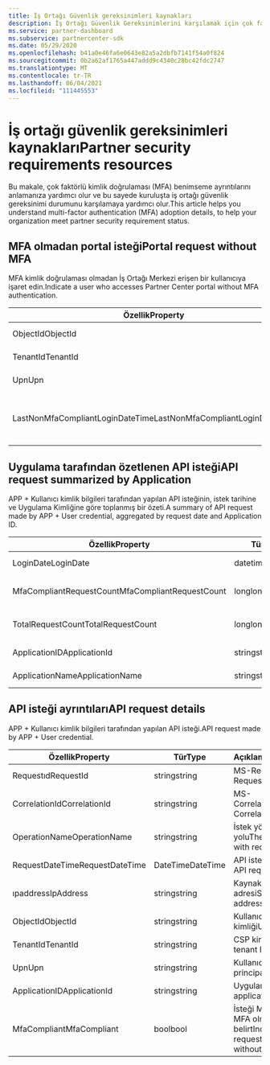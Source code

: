 ```yaml
---
title: İş Ortağı Güvenlik gereksinimleri kaynakları
description: İş Ortağı Güvenlik Gereksinimlerini karşılamak için çok faktörlü kimlik doğrulaması (MFA) benimseme ayrıntılarını anlama.
ms.service: partner-dashboard
ms.subservice: partnercenter-sdk
ms.date: 05/29/2020
ms.openlocfilehash: b41a0e46fa6e0643e82a5a2dbfb7141f54a0f824
ms.sourcegitcommit: 0b2a62af1765a447addd9c4340c28bc42fdc2747
ms.translationtype: MT
ms.contentlocale: tr-TR
ms.lasthandoff: 06/04/2021
ms.locfileid: "111445553"
---
```

# <a name="partner-security-requirements-resources"></a><span data-ttu-id="9e828-103">İş ortağı güvenlik gereksinimleri kaynakları</span><span class="sxs-lookup"><span data-stu-id="9e828-103">Partner security requirements resources</span></span>

<span data-ttu-id="9e828-104">Bu makale, çok faktörlü kimlik doğrulaması (MFA) benimseme ayrıntılarını anlamanıza yardımcı olur ve bu sayede kuruluşta iş ortağı güvenlik gereksinimi durumunu karşılamaya yardımcı olur.</span><span class="sxs-lookup"><span data-stu-id="9e828-104">This article helps you understand multi-factor authentication (MFA) adoption details, to help your organization meet partner security requirement status.</span></span> 

## <a name="portal-request-without-mfa"></a><span data-ttu-id="9e828-105">MFA olmadan portal isteği</span><span class="sxs-lookup"><span data-stu-id="9e828-105">Portal request without MFA</span></span>

<span data-ttu-id="9e828-106">MFA kimlik doğrulaması olmadan İş Ortağı Merkezi erişen bir kullanıcıya işaret edin.</span><span class="sxs-lookup"><span data-stu-id="9e828-106">Indicate a user who accesses Partner Center portal without MFA authentication.</span></span>

| <span data-ttu-id="9e828-107">Özellik</span><span class="sxs-lookup"><span data-stu-id="9e828-107">Property</span></span>                            | <span data-ttu-id="9e828-108">Tür</span><span class="sxs-lookup"><span data-stu-id="9e828-108">Type</span></span>            | <span data-ttu-id="9e828-109">Açıklama</span><span class="sxs-lookup"><span data-stu-id="9e828-109">Description</span></span>                           |
|-------------------------------------|-----------------|---------------------------------------|
| <span data-ttu-id="9e828-110">ObjectId</span><span class="sxs-lookup"><span data-stu-id="9e828-110">ObjectId</span></span>                            | <span data-ttu-id="9e828-111">string</span><span class="sxs-lookup"><span data-stu-id="9e828-111">string</span></span>          | <span data-ttu-id="9e828-112">Kullanıcı Nesne Kimliği</span><span class="sxs-lookup"><span data-stu-id="9e828-112">User Object ID</span></span>                        |
| <span data-ttu-id="9e828-113">TenantId</span><span class="sxs-lookup"><span data-stu-id="9e828-113">TenantId</span></span>                            | <span data-ttu-id="9e828-114">string</span><span class="sxs-lookup"><span data-stu-id="9e828-114">string</span></span>          | <span data-ttu-id="9e828-115">CSP kiracı kimliği</span><span class="sxs-lookup"><span data-stu-id="9e828-115">CSP tenant ID</span></span>                         |
| <span data-ttu-id="9e828-116">Upn</span><span class="sxs-lookup"><span data-stu-id="9e828-116">Upn</span></span>                                 | <span data-ttu-id="9e828-117">string</span><span class="sxs-lookup"><span data-stu-id="9e828-117">string</span></span>          | <span data-ttu-id="9e828-118">Kullanıcı asıl adı</span><span class="sxs-lookup"><span data-stu-id="9e828-118">User principal name</span></span>                   |
| <span data-ttu-id="9e828-119">LastNonMfaCompliantLoginDateTime</span><span class="sxs-lookup"><span data-stu-id="9e828-119">LastNonMfaCompliantLoginDateTime</span></span>    | <span data-ttu-id="9e828-120">datetime</span><span class="sxs-lookup"><span data-stu-id="9e828-120">datetime</span></span>        | <span data-ttu-id="9e828-121">MFA olmadan en son kullanıcı oturum açma zamanı</span><span class="sxs-lookup"><span data-stu-id="9e828-121">Latest time user login-in without MFA</span></span> |


## <a name="api-request-summarized-by-application"></a><span data-ttu-id="9e828-122">Uygulama tarafından özetlenen API isteği</span><span class="sxs-lookup"><span data-stu-id="9e828-122">API request summarized by Application</span></span>

<span data-ttu-id="9e828-123">APP + Kullanıcı kimlik bilgileri tarafından yapılan API isteğinin, istek tarihine ve Uygulama Kimliğine göre toplanmış bir özeti.</span><span class="sxs-lookup"><span data-stu-id="9e828-123">A summary of API request made by APP + User credential, aggregated by request date and Application ID.</span></span>

| <span data-ttu-id="9e828-124">Özellik</span><span class="sxs-lookup"><span data-stu-id="9e828-124">Property</span></span>                            | <span data-ttu-id="9e828-125">Tür</span><span class="sxs-lookup"><span data-stu-id="9e828-125">Type</span></span>            | <span data-ttu-id="9e828-126">Açıklama</span><span class="sxs-lookup"><span data-stu-id="9e828-126">Description</span></span>               |
|-------------------------------------|-----------------|---------------------------|
| <span data-ttu-id="9e828-127">LoginDate</span><span class="sxs-lookup"><span data-stu-id="9e828-127">LoginDate</span></span>                           | <span data-ttu-id="9e828-128">datetime</span><span class="sxs-lookup"><span data-stu-id="9e828-128">datetime</span></span>        | <span data-ttu-id="9e828-129">API istek tarihi</span><span class="sxs-lookup"><span data-stu-id="9e828-129">API request date</span></span>          |
| <span data-ttu-id="9e828-130">MfaCompliantRequestCount</span><span class="sxs-lookup"><span data-stu-id="9e828-130">MfaCompliantRequestCount</span></span>            | <span data-ttu-id="9e828-131">long</span><span class="sxs-lookup"><span data-stu-id="9e828-131">long</span></span>            | <span data-ttu-id="9e828-132">MFA ile istek sayısı</span><span class="sxs-lookup"><span data-stu-id="9e828-132">Request count with MFA</span></span>    |
| <span data-ttu-id="9e828-133">TotalRequestCount</span><span class="sxs-lookup"><span data-stu-id="9e828-133">TotalRequestCount</span></span>                   | <span data-ttu-id="9e828-134">long</span><span class="sxs-lookup"><span data-stu-id="9e828-134">long</span></span>            | <span data-ttu-id="9e828-135">Toplam istek sayısı</span><span class="sxs-lookup"><span data-stu-id="9e828-135">Total request count</span></span>       |
| <span data-ttu-id="9e828-136">ApplicationID</span><span class="sxs-lookup"><span data-stu-id="9e828-136">ApplicationId</span></span>                       | <span data-ttu-id="9e828-137">string</span><span class="sxs-lookup"><span data-stu-id="9e828-137">string</span></span>          | <span data-ttu-id="9e828-138">Uygulama kimliği</span><span class="sxs-lookup"><span data-stu-id="9e828-138">The application ID</span></span>        |
| <span data-ttu-id="9e828-139">ApplicationName</span><span class="sxs-lookup"><span data-stu-id="9e828-139">ApplicationName</span></span>                     | <span data-ttu-id="9e828-140">string</span><span class="sxs-lookup"><span data-stu-id="9e828-140">string</span></span>          | <span data-ttu-id="9e828-141">Uygulama adı</span><span class="sxs-lookup"><span data-stu-id="9e828-141">The application name</span></span>      |


## <a name="api-request-details"></a><span data-ttu-id="9e828-142">API isteği ayrıntıları</span><span class="sxs-lookup"><span data-stu-id="9e828-142">API request details</span></span>

<span data-ttu-id="9e828-143">APP + Kullanıcı kimlik bilgileri tarafından yapılan API isteği.</span><span class="sxs-lookup"><span data-stu-id="9e828-143">API request made by APP + User credential.</span></span> 

| <span data-ttu-id="9e828-144">Özellik</span><span class="sxs-lookup"><span data-stu-id="9e828-144">Property</span></span>                            | <span data-ttu-id="9e828-145">Tür</span><span class="sxs-lookup"><span data-stu-id="9e828-145">Type</span></span>            | <span data-ttu-id="9e828-146">Açıklama</span><span class="sxs-lookup"><span data-stu-id="9e828-146">Description</span></span>                              |
|-------------------------------------|-----------------|------------------------------------------|
| <span data-ttu-id="9e828-147">Requestıd</span><span class="sxs-lookup"><span data-stu-id="9e828-147">RequestId</span></span>                           | <span data-ttu-id="9e828-148">string</span><span class="sxs-lookup"><span data-stu-id="9e828-148">string</span></span>          | <span data-ttu-id="9e828-149">MS-RequestId</span><span class="sxs-lookup"><span data-stu-id="9e828-149">MS-RequestId</span></span>                             |
| <span data-ttu-id="9e828-150">CorrelationId</span><span class="sxs-lookup"><span data-stu-id="9e828-150">CorrelationId</span></span>                       | <span data-ttu-id="9e828-151">string</span><span class="sxs-lookup"><span data-stu-id="9e828-151">string</span></span>          | <span data-ttu-id="9e828-152">MS-CorrelationId</span><span class="sxs-lookup"><span data-stu-id="9e828-152">MS-CorrelationId</span></span>                         |
| <span data-ttu-id="9e828-153">OperationName</span><span class="sxs-lookup"><span data-stu-id="9e828-153">OperationName</span></span>                       | <span data-ttu-id="9e828-154">string</span><span class="sxs-lookup"><span data-stu-id="9e828-154">string</span></span>          | <span data-ttu-id="9e828-155">İstek yöntemiyle API yolu</span><span class="sxs-lookup"><span data-stu-id="9e828-155">The API path with request method</span></span>         |
| <span data-ttu-id="9e828-156">RequestDateTime</span><span class="sxs-lookup"><span data-stu-id="9e828-156">RequestDateTime</span></span>                     | <span data-ttu-id="9e828-157">DateTime</span><span class="sxs-lookup"><span data-stu-id="9e828-157">DateTime</span></span>        | <span data-ttu-id="9e828-158">API istek süresi</span><span class="sxs-lookup"><span data-stu-id="9e828-158">The API request time</span></span>                     |
| <span data-ttu-id="9e828-159">ıpaddress</span><span class="sxs-lookup"><span data-stu-id="9e828-159">IpAddress</span></span>                           | <span data-ttu-id="9e828-160">string</span><span class="sxs-lookup"><span data-stu-id="9e828-160">string</span></span>          | <span data-ttu-id="9e828-161">Kaynak IP adresi</span><span class="sxs-lookup"><span data-stu-id="9e828-161">Source IP address</span></span>                        |
| <span data-ttu-id="9e828-162">ObjectId</span><span class="sxs-lookup"><span data-stu-id="9e828-162">ObjectId</span></span>                            | <span data-ttu-id="9e828-163">string</span><span class="sxs-lookup"><span data-stu-id="9e828-163">string</span></span>          | <span data-ttu-id="9e828-164">Kullanıcı nesnesi kimliği</span><span class="sxs-lookup"><span data-stu-id="9e828-164">User object ID</span></span>                           |
| <span data-ttu-id="9e828-165">TenantId</span><span class="sxs-lookup"><span data-stu-id="9e828-165">TenantId</span></span>                            | <span data-ttu-id="9e828-166">string</span><span class="sxs-lookup"><span data-stu-id="9e828-166">string</span></span>          | <span data-ttu-id="9e828-167">CSP kiracı kimliği</span><span class="sxs-lookup"><span data-stu-id="9e828-167">CSP tenant ID</span></span>                            |
| <span data-ttu-id="9e828-168">Upn</span><span class="sxs-lookup"><span data-stu-id="9e828-168">Upn</span></span>                                 | <span data-ttu-id="9e828-169">string</span><span class="sxs-lookup"><span data-stu-id="9e828-169">string</span></span>          | <span data-ttu-id="9e828-170">Kullanıcı asıl adı</span><span class="sxs-lookup"><span data-stu-id="9e828-170">User principal name</span></span>                      |
| <span data-ttu-id="9e828-171">ApplicationID</span><span class="sxs-lookup"><span data-stu-id="9e828-171">ApplicationId</span></span>                       | <span data-ttu-id="9e828-172">string</span><span class="sxs-lookup"><span data-stu-id="9e828-172">string</span></span>          | <span data-ttu-id="9e828-173">Uygulamanız</span><span class="sxs-lookup"><span data-stu-id="9e828-173">Your application</span></span>                         |
| <span data-ttu-id="9e828-174">MfaCompliant</span><span class="sxs-lookup"><span data-stu-id="9e828-174">MfaCompliant</span></span>                        | <span data-ttu-id="9e828-175">bool</span><span class="sxs-lookup"><span data-stu-id="9e828-175">bool</span></span>            | <span data-ttu-id="9e828-176">İsteği MFA ile veya MFA olmadan belirt</span><span class="sxs-lookup"><span data-stu-id="9e828-176">Indicate the request with or without MFA</span></span> |
